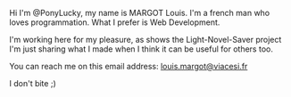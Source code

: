 Hi I'm @PonyLucky, my name is MARGOT Louis. I'm a french man who loves programmation. What I prefer is Web Development.

I'm working here for my pleasure, as shows the Light-Novel-Saver project I'm just sharing what I made when I think it can be useful for others too.

You can reach me on this email address: louis.margot@viacesi.fr

I don't bite ;)
